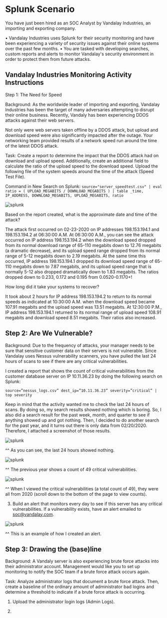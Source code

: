 # Splunk Scenario

You have just been hired as an SOC Analyst by Vandalay Industries, an importing and exporting company.

•	Vandalay Industries uses Splunk for their security monitoring and have been experiencing a variety of security issues against their online systems over the past few months.
•	You are tasked with developing searches, custom reports and alerts to monitor Vandalay's security environment in order to protect them from future attacks.

## Vandalay Industries Monitoring Activity Instructions

Step 1: The Need for Speed

Background: As the worldwide leader of importing and exporting, Vandalay Industries has been the target of many adversaries attempting to disrupt their online business. Recently, Vandaly has been experiencing DDOS attacks against their web servers.

Not only were web servers taken offline by a DDOS attack, but upload and download speed were also significantly impacted after the outage. Your networking team provided results of a network speed run around the time of the latest DDOS attack.

Task: Create a report to determine the impact that the DDOS attack had on download and upload speed. Additionally, create an additional field to calculate the ratio of the upload speed to the download speed. Upload the following file of the system speeds around the time of the attack (Speed Test File).

Command in New Search on Splunk: 
```source="server_speedtest.csv" | eval ratio = ( UPLOAD_MEGABITS / DOWNLOAD_MEGABITS ) | table _time, IP_ADDRESS, DOWNLOAD_MEGABITS, UPLOAD_MEGABITS, ratio```

![splunk](/images/splunk_speedtest.png)

Based on the report created, what is the approximate date and time of the attack?

The attack first occurred on 02-23-2020 on IP addresses 198.153.194.1 and 198.153.194.2 at 06:30:00 A.M. At 06:30:00 A.M., you can see the attack occurred on IP address 198.153.194.2 when the download speed dropped from its normal download range of 65-110 megabits  down to 12.76 megabits (a dramatic decrease), and its upload speed range dropped from its normal range of 5-12 megabits down to 2.19 megabits. At the same time this occurred, IP address 198.153.194.1 dropped its download speed range of 65-110 megabits down to 7.87 megabits, and its upload speed range that is normally 5-12 also dropped dramatically down to 1.83 megabits. The ratios dropped down to 0.233, 0.172 and 0.195 from 0.0520-0.1170+!

How long did it take your systems to recover?

It took about 2 hours for IP address 198.153.194.2 to return to its normal speeds as indicated at 10:30:00 A.M. when the download speed became 107.91 megabits and the upload speed was 13.51 megabits. At 12:30:00 P.M., IP address 198.153.194.1 returned to its normal range of upload speed 108.91 megabits and download speed 8.51 megabits. Their ratios also increased. 

## Step 2: Are We Vulnerable?

Background: Due to the frequency of attacks, your manager needs to be sure that sensitive customer data on their servers is not vulnerable. Since Vandalay uses Nessus vulnerability scanners, you have pulled the last 24 hours of scans to see if there are any critical vulnerabilities.

I created a report that shows the count of critical vulnerabilities from the customer database server on IP 10.11.36.23 by doing the following search on Splunk:

```source=”nessus_logs.csv” dest_ip=”10.11.36.23” severity=”critical” | top severity```

Keep in mind that the activity wanted me to check the last 24 hours of scans. By doing so, my search results showed nothing which is boring. So, I also did a search result for the past week, month, and quarter to see if anything showed up and got nothing. Then, I decided to do another search for the past year, and it turns out there is only data from 02/20/2020. Therefore, I attached a screenshot of those results.

![splunk](/images/splunk2.png)

^^ As you can see, the last 24 hours showed nothing.

![splunk](/images/splunk3.png)

^^ The previous year shows a count of 49 critical vulnerabilities.

![splunk](/images/splunk4.png)

^^ When I viewed the critical vulnerabilities (a total count of 49), they were all from 2020 (scroll down to the bottom of the page to view counts).

3.	Build an alert that monitors every day to see if this server has any critical vulnerabilities. If a vulnerability exists, have an alert emailed to soc@vandalay.com. 

![splunk](images/splunk5.png)

^^ This is an example of how I created an alert. 

## Step 3: Drawing the (base)line

Background: A Vandaly server is also experiencing brute force attacks into their administrator account. Management would like you to set up monitoring to notify the SOC team if a brute force attack occurs again.

Task: Analyze administrator logs that document a brute force attack. Then, create a baseline of the ordinary amount of administrator bad logins and determine a threshold to indicate if a brute force attack is occurring.

1. Upload the administrator login logs (Admin Logs).

2. 